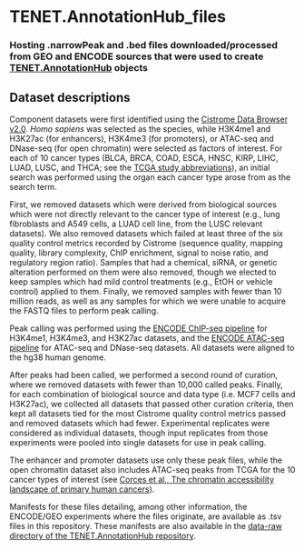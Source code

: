 # TENET.AnnotationHub_files

### Hosting .narrowPeak and .bed files downloaded/processed from GEO and ENCODE sources that were used to create [TENET.AnnotationHub](https://github.com/rhielab/TENET.AnnotationHub) objects

## Dataset descriptions

Component datasets were first identified using the [Cistrome Data Browser v2.0](http://cistrome.org/db/). *Homo sapiens* was selected as the species, while H3K4me1 and H3K27ac (for enhancers), H3K4me3 (for promoters), or ATAC-seq and DNase-seq (for open chromatin) were selected as factors of interest. For each of 10 cancer types (BLCA, BRCA, COAD, ESCA, HNSC, KIRP, LIHC, LUAD, LUSC, and THCA; see the [TCGA study abbreviations](https://gdc.cancer.gov/resources-tcga-users/tcga-code-tables/tcga-study-abbreviations)), an initial search was performed using the organ each cancer type arose from as the search term.

First, we removed datasets which were derived from biological sources which were not directly relevant to the cancer type of interest (e.g., lung fibroblasts and A549 cells, a LUAD cell line, from the LUSC relevant datasets). We also removed datasets which failed at least three of the six quality control metrics recorded by Cistrome (sequence quality, mapping quality, library complexity, ChIP enrichment, signal to noise ratio, and regulatory region ratio). Samples that had a chemical, siRNA, or genetic alteration performed on them were also removed, though we elected to keep samples which had mild control treatments (e.g., EtOH or vehicle control) applied to them. Finally, we removed samples with fewer than 10 million reads, as well as any samples for which we were unable to acquire the FASTQ files to perform peak calling.

Peak calling was performed using the [ENCODE ChIP-seq pipeline](https://github.com/ENCODE-DCC/chip-seq-pipeline) for H3K4me1, H3K4me3, and H3K27ac datasets, and the [ENCODE ATAC-seq pipeline](https://github.com/ENCODE-DCC/atac-seq-pipeline) for ATAC-seq and DNase-seq datasets. All datasets were aligned to the hg38 human genome.

After peaks had been called, we performed a second round of curation, where we removed datasets with fewer than 10,000 called peaks. Finally, for each combination of biological source and data type (i.e. MCF7 cells and H3K27ac), we collected all datasets that passed other curation criteria, then kept all datasets tied for the most Cistrome quality control metrics passed and removed datasets which had fewer. Experimental replicates were considered as individual datasets, though input replicates from those experiments were pooled into single datasets for use in peak calling.

The enhancer and promoter datasets use only these peak files, while the open chromatin dataset also includes ATAC-seq peaks from TCGA for the 10 cancer types of interest (see [Corces et al., The chromatin accessibility landscape of primary human cancers](https://www.science.org/doi/10.1126/science.aav1898)).

Manifests for these files detailing, among other information, the ENCODE/GEO experiments where the files originate, are available as .tsv files in this repository. These manifests are also available in the [data-raw directory of the TENET.AnnotationHub repository](https://github.com/rhielab/TENET.AnnotationHub/tree/devel/data-raw).
